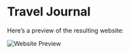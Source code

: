 # Travel Journal

Here’s a preview of the resulting website:

![Website Preview](https://github.com/travel-journal/public/images/result.png)
